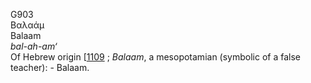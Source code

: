 G903  
Βαλαάμ  
Balaam  
*bal-ah-am‘*  
Of Hebrew origin \[[1109](h1109) ; *Balaam*, a mesopotamian (symbolic of
a false teacher): - Balaam.  
